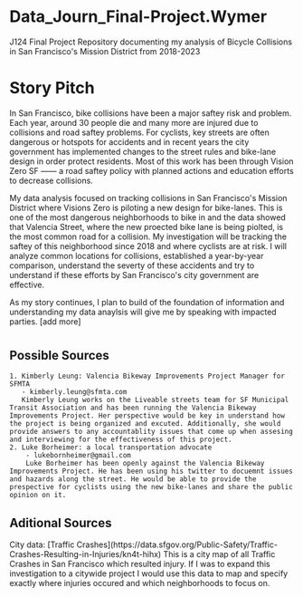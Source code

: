 # Data_Journ_Final-Project.Wymer
J124 Final Project Repository documenting my analysis of Bicycle Collisions in San Francisco's Mission District from 2018-2023 
# <h1>Story Pitch 
In San Francisco, bike collisions have been a major saftey risk and problem. Each year, around 30 people die and many more are injured due to collisions and road saftey problems. For cyclists, key streets are often dangerous or hotspots for accidents and in recent years the city government has implemented changes to the street rules and bike-lane design in order protect residents. Most of this work has been through Vision Zero SF —— a road saftey policy with planned actions and education efforts to decrease collisions. 

My data analysis focused on tracking collisions in San Francisco's Mission District where Visions Zero is piloting a new design for bike-lanes. This is one of the most dangerous neighborhoods to bike in and the data showed that Valencia Street, where the new proected bike lane is being piolted, is the most common road for a collision. My investigation will be tracking the saftey of this neighborhood since 2018 and where cyclists are at risk. I will analyze common locations for collisions, established a year-by-year comparison, understand the severty of these accidents and try to understand if these efforts by San Francisco's city government are effective. 

As my story continues, I plan to build of the foundation of information and understanding my data anaylsis will give me by speaking with impacted parties. [add more]
#
<H2>Possible Sources </H2>
  
    1. Kimberly Leung: Valencia Bikeway Improvements Project Manager for SFMTA 
       - kimberly.leung@sfmta.com
       Kimberly Leung works on the Liveable streets team for SF Municipal Transit Association and has been running the Valencia Bikeway Improvements Project. Her perspective would be key in understand how the project is being organized and excuted. Additionally, she would provide answers to any accountablity issues that come up when assesing and interviewing for the effectiveness of this project.  
    2. Luke Borheimer: a local transportation advocate 
        - lukebornheimer@gmail.com
        Luke Borheimer has been openly against the Valencia Bikeway Improvements Project. He has been using his twitter to docuemnt issues and hazards along the street. He would be able to provide the prespective for cyclists using the new bike-lanes and share the public opinion on it.
<H2> Aditional Sources </H2>
City data: [Traffic Crashes](https://data.sfgov.org/Public-Safety/Traffic-Crashes-Resulting-in-Injuries/kn4t-hihx)
This is a city map of all Traffic Crashes in San Francisco which resulted injury. If I was to expand this investigation to a citywide project I would use this data to map and specify exactly where injuries occured and which neighborhoods to focus on.  
 
    
  
    
